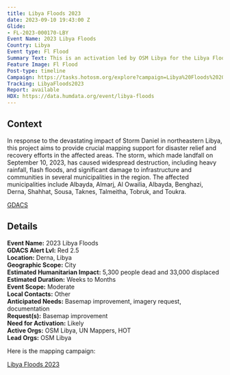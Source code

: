 ```yaml
---
title: Libya Floods 2023
date: 2023-09-10 19:43:00 Z
Glide:
- FL-2023-000170-LBY
Event Name: 2023 Libya Floods
Country: Libya
Event type: Fl Flood
Summary Text: This is an activation led by OSM Libya for the Libya Floods of 2023.
Feature Image: Fl Flood
Post-type: timeline
Campaign: https://tasks.hotosm.org/explore?campaign=Libya%20Floods%202023
Tracking: LibyaFloods2023
Report: available
HDX: https://data.humdata.org/event/libya-floods
---
```


<h2>Context</h2>

In response to the devastating impact of Storm Daniel in northeastern Libya, this project aims to provide crucial mapping support for disaster relief and recovery efforts in the affected areas. The storm, which made landfall on September 10, 2023, has caused widespread destruction, including heavy rainfall, flash floods, and significant damage to infrastructure and communities in several municipalities in the region. The affected municipalities include Albayda, Almarj, Al Owailia, Albayda, Benghazi, Derna, Shahhat, Sousa, Taknes, Talmeitha, Tobruk, and Toukra.

<a href="https://www.gdacs.org/report.aspx?eventid=1102204&episodeid=1&eventtype=FL" target="_blank">GDACS</a>

<h2>Details</h2>

<strong>Event Name:</strong> 2023 Libya Floods<br>
<strong>GDACS Alert Lvl:</strong> Red 2.5<br>
<strong>Location:</strong> Derna, Libya<br>
<strong>Geographic Scope:</strong> City<br>
<strong>Estimated Humanitarian Impact:</strong> 5,300 people dead and 33,000 displaced<br>
<strong>Estimated Duration:</strong> Weeks to Months<br>
<strong>Event Scope:</strong> Moderate<br>
<strong>Local Contacts:</strong> Other<br>
<strong>Anticipated Needs:</strong> Basemap improvement, imagery request, documentation <br>
<strong>Request(s):</strong> Basemap improvement
<br>
<strong>Need for Activation:</strong> Likely<br>
<strong>Active Orgs:</strong> OSM Libya, UN Mappers, HOT
<br>
<strong>Lead Orgs:</strong> OSM Libya<be>

Here is the mapping campaign:

<a href="https://tasks.hotosm.org/explore?campaign=Libya%20Floods%202023">Libya Floods 2023</a>